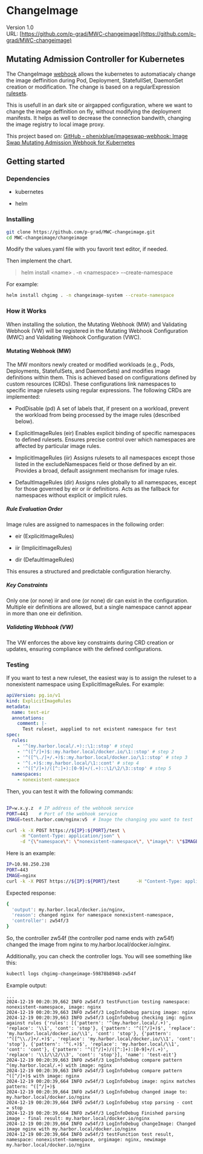 # **ChangeImage**
Version 1.0  
URL: [https://github.com/p-grad/MWC-changeimage](https://github.com/p-grad/MWC-changeimage)  

## Mutating Admission Controller for Kubernetes

The ChangeImage [webhook](https://kubernetes.io/docs/reference/access-authn-authz/extensible-admission-controllers/#admission-webhooks) allows the kubernetes to automatiacaly change the image deffinition during Pod, Deployment, StatefullSet, DaemonSet creation or modification.  The change is based on a regularExpression [rulesets](doc/rulesets/README.md). 

This is usefull in an dark site or airgapped configuration, where we want to change the image deffinition on fly, without modifying the deployment manifests. It helps as well to decrease the connection bandwith, changing the image registry to local image proxy.

This project based on:
[GitHub - phenixblue/imageswap-webhook: Image Swap Mutating Admission Webhook for Kubernetes](https://github.com/phenixblue/imageswap-webhook)

## Getting started

### Dependencies

- kubernetes

- helm

### Installing

```bash
git clone https://github.com/p-grad/MWC-changeimage.git
cd MWC-changeimage/changeimage
```

Modify the values.yaml file with you favorit text editor,  if needed.

Then implement the chart.

> helm install &lt;name&gt; . -n &lt;namespace&gt; --create-namespace

For example:

```bash
helm install chgimg . -n changeimage-system --create-namespace
```

### How it Works

When installing the solution, the Mutating Webhook (MW) and Validating Webhook (VW) will be registered in the Mutating Webhook Configuration (MWC) and Validating Webhook Configuration (VWC).

#### Mutating Webhook (MW)

The MW monitors newly created or modified workloads (e.g., Pods, Deployments, StatefulSets, and DaemonSets) and modifies image definitions within them. This is achieved based on configurations defined by custom resources (CRDs). These configurations link namespaces to specific image rulesets using regular expressions. The following CRDs are implemented:

- PodDisable (pd)
  A set of labels that, if present on a workload, prevent the workload from being processed by the image rules (described below).

- ExplicitImageRules (eir)
  Enables explicit binding of specific namespaces to defined rulesets.
  Ensures precise control over which namespaces are affected by particular image rules.

- ImplicitImageRules (iir)
  Assigns rulesets to all namespaces except those listed in the excludeNamespaces field or those defined by an eir.
  Provides a broad, default assignment mechanism for image rules.

- DefaultImageRules (dir)
  Assigns rules globally to all namespaces, except for those governed by eir or iir definitions.
  Acts as the fallback for namespaces without explicit or implicit rules.

##### Rule Evaluation Order

Image rules are assigned to namespaces in the following order:

- eir (ExplicitImageRules)

- iir (ImplicitImageRules)

- dir (DefaultImageRules)

This ensures a structured and predictable configuration hierarchy.

##### Key Constraints

Only one (or none) iir and one (or none) dir can exist in the configuration.
Multiple eir definitions are allowed, but a single namespace cannot appear in more than one eir definition.

##### Validating Webhook (VW)

The VW enforces the above key constraints during CRD creation or updates, ensuring compliance with the defined configurations.

### Testing  
If you want to test a new ruleset, the easiest way is to assign the ruleset to a nonexistent namespace using ExplicitImageRules.
For example:
```yaml
apiVersion: pg.io/v1
kind: ExplicitImageRules
metadata:
  name: test-eir
  annotations:
    comment: |-
      Test ruleset, aapplied to not existent namespace for test
spec:
  rules:
    - '^(my.harbor.local/.+)::\1::stop' # step1
    - '^([^/]+)$::my.harbor.local/docker.io/\1::stop' # step 2
    - '^([^\./]+/.+)$::my.harbor.local/docker.io/\1::stop' # step 3
    - '^(.+)$::my.harbor.local/\1::cont' # step 4
    - '^([^/]+)/([^:]+):[0-9]+/(.+)::\1/\2/\3::stop' # step 5 
  namespaces:
    - nonexistent-namespace
```
Then, you can test it with the following commands:  
```bash
   
IP=w.x.y.z	# IP address of the webhook service
PORT=443	# Port of the webhook service
IMAGE=test.harbor.com/nginx:v5	# Image the changing you want to test

curl -k -X POST https://${IP}:${PORT}/test \
     -H "Content-Type: application/json" \
     -d "{\"namespace\": \"nonexistent-namespace\", \"image\": \"$IMAGE\"}"
```

  
Here is an example:  
```bash
IP=10.98.250.238
PORT=443
IMAGE=nginx
curl -k -X POST https://${IP}:${PORT}/test      -H "Content-Type: application/json"      -d "{\"namespace\": \"nonexistent-namespace\", \"image\": \"$IMAGE\"}"
```
Expected response:  
```bash
{
  'output': my.harbor.local/docker.io/nginx,
  'reason': changed nginx for namespace nonexistent-namespace,
  'controller': zw54f/3
}
```
  
So, the controller zw54f (the controller pod name ends with zw54f) changed the image from nginx to my.harbor.local/docker.io/nginx.  

Additionally, you can check the controller logs. You will see something like this:  

```bash
kubectl logs chgimg-changeimage-59878b8948-zw54f
```
Example output:  
```log
...
2024-12-19 00:20:39,662 INFO zw54f/3 testFunction testing namespace: nonexistent-namespace, image: nginx
2024-12-19 00:20:39,663 INFO zw54f/3 LogInfoDebug parsing image: nginx
2024-12-19 00:20:39,663 INFO zw54f/3 LogInfoDebug checking img: nginx against rules {'rules': [{'pattern': '^(my.harbor.local/.+)', 'replace': '\\1', 'cont': 'stop'}, {'pattern': '^([^/]+)$', 'replace': 'my.harbor.local/docker.io/\\1', 'cont': 'stop'}, {'pattern': '^([^\\./]+/.+)$', 'replace': 'my.harbor.local/docker.io/\\1', 'cont': 'stop'}, {'pattern': '^(.+)$', 'replace': 'my.harbor.local/\\1', 'cont': 'cont'}, {'pattern': '^([^/]+)/([^:]+):[0-9]+/(.+)', 'replace': '\\1/\\2/\\3', 'cont': 'stop'}], 'name': 'test-eit'} 
2024-12-19 00:20:39,663 INFO zw54f/3 LogInfoDebug compare pattern ^(my.harbor.local/.+) with image: nginx
2024-12-19 00:20:39,663 INFO zw54f/3 LogInfoDebug compare pattern ^([^/]+)$ with image: nginx
2024-12-19 00:20:39,664 INFO zw54f/3 LogInfoDebug image: nginx matches pattern: ^([^/]+)$
2024-12-19 00:20:39,664 INFO zw54f/3 LogInfoDebug changed image to: my.harbor.local/docker.io/nginx
2024-12-19 00:20:39,664 INFO zw54f/3 LogInfoDebug stop parsing - cont = stop
2024-12-19 00:20:39,664 INFO zw54f/3 LogInfoDebug Finished parsing image - final result: my.harbor.local/docker.io/nginx
2024-12-19 00:20:39,664 INFO zw54f/3 LogInfoDebug changeImage: Changed image nginx with my.harbor.local/docker.io/nginx
2024-12-19 00:20:39,664 INFO zw54f/3 testFunction test result, namespace: nonexistent-namespace, orgimage: nginx, newimage my.harbor.local/docker.io/nginx
```

